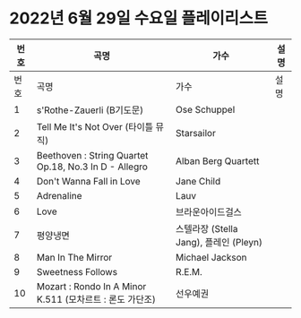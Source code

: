 # 2022년 6월 29일 수요일 플레이리스트

| 번호 | 곡명 | 가수 | 설명 |
|------|------|------|------|
| 번호 | 곡명 | 가수 | 설명 |
| 1 | s'Rothe-Zauerli (B기도문) | Ose Schuppel |  |
| 2 | Tell Me It's Not Over (타이틀 뮤직) | Starsailor |  |
| 3 | Beethoven : String Quartet Op.18, No.3 In D - Allegro | Alban Berg Quartett |  |
| 4 | Don't Wanna Fall in Love | Jane Child |  |
| 5 | Adrenaline | Lauv |  |
| 6 | Love | 브라운아이드걸스 |  |
| 7 | 평양냉면 | 스텔라장 (Stella Jang), 플레인 (Pleyn) |  |
| 8 | Man In The Mirror | Michael Jackson |  |
| 9 | Sweetness Follows | R.E.M. |  |
| 10 | Mozart : Rondo In A Minor K.511 (모차르트 : 론도 가단조) | 선우예권 |  |
